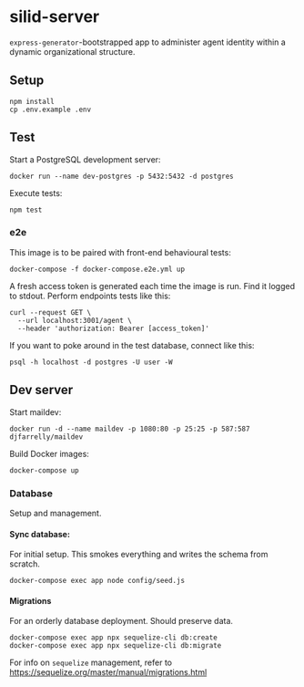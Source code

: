 # silid-server

`express-generator`-bootstrapped app to administer agent identity within a dynamic organizational structure.

## Setup

```
npm install
cp .env.example .env
```

## Test

Start a PostgreSQL development server:

```
docker run --name dev-postgres -p 5432:5432 -d postgres
```

Execute tests:

```
npm test
```

### e2e

This image is to be paired with front-end behavioural tests:

```
docker-compose -f docker-compose.e2e.yml up
```

A fresh access token is generated each time the image is run. Find it logged to stdout. Perform endpoints tests like this:

```
curl --request GET \
  --url localhost:3001/agent \
  --header 'authorization: Bearer [access_token]'
```

If you want to poke around in the test database, connect like this:

```
psql -h localhost -d postgres -U user -W
```

## Dev server

Start maildev:

```
docker run -d --name maildev -p 1080:80 -p 25:25 -p 587:587 djfarrelly/maildev
```

Build Docker images:

```
docker-compose up
```

### Database

Setup and management.

#### Sync database:

For initial setup. This smokes everything and writes the schema from scratch.

```
docker-compose exec app node config/seed.js
```

#### Migrations

For an orderly database deployment. Should preserve data.

```
docker-compose exec app npx sequelize-cli db:create
docker-compose exec app npx sequelize-cli db:migrate
```

For info on `sequelize` management, refer to https://sequelize.org/master/manual/migrations.html
